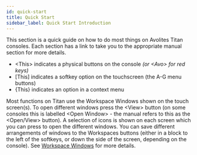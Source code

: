 ```yaml
---
id: quick-start
title: Quick Start
sidebar_label: Quick Start Introduction
---
```


This section is a quick guide on how to do most things on Avolites Titan
consoles. Each section has a link to take you to the appropriate manual
section for more details.

- \<This\> indicates a physical buttons on the console *(or \<Avo\> for red keys)*
- \[This\] indicates a softkey option on the touchscreen (the A-G menu buttons)
- \{This\} indicates an option in a context menu 

Most functions on Titan use the Workspace Windows shown on the touch screen(s).
To open different windows press the \<View\> button (on some consoles this is labelled \<Open Window\> -
the manual refers to this as the \<Open/View\> button). A selection of icons is
shown on each screen which you can press to open the different windows.
You can save different arrangements of windows to the Workspaces buttons
(either in a block to the left of the softkeys, or down the side of the screen,
depending on the console).
See [Workspace Windows](./titan-basics/workspace-windows.md) for more details.
